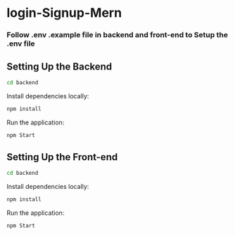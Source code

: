 ﻿# login-Signup-Mern

###  Follow .env .example file in backend and front-end  to Setup the .env file


## Setting Up the Backend


```bash
cd backend
```

Install dependencies locally:

```bash
npm install
```

Run the application:

```bash
npm Start 
```

## Setting Up the Front-end

```bash
cd backend
```

Install dependencies locally:

```bash
npm install
```

Run the application:

```bash
npm Start 
```
